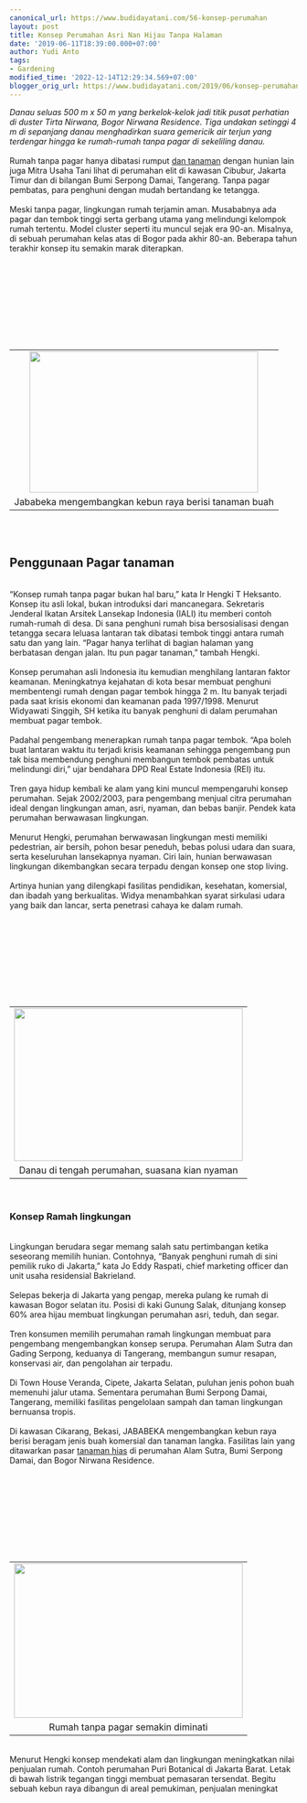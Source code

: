 ```yaml
---
canonical_url: https://www.budidayatani.com/56-konsep-perumahan
layout: post
title: Konsep Perumahan Asri Nan Hijau Tanpa Halaman
date: '2019-06-11T18:39:00.000+07:00'
author: Yudi Anto
tags:
- Gardening
modified_time: '2022-12-14T12:29:34.569+07:00'
blogger_orig_url: https://www.budidayatani.com/2019/06/konsep-perumahan-asri-nan-hijau-tanpa.html
---
```


<i>Danau seluas 500 m x 50 m yang berkelok-kelok jadi titik pusat perhatian di duster Tirta Nirwana, Bogor Nirwana Residence. Tiga undakan setinggi 4 m di sepanjang danau menghadirkan suara gemericik air terjun yang terdengar hingga ke rumah-rumah tanpa pagar di sekeliling danau.</i><br/><br/>Rumah tanpa pagar hanya dibatasi rumput <a style="width: auto !important;" href="https://www.budidayatani.com/2019/07/ciri-ciri-dan-karakteristik-umum-pada.html" data-wpil-post-to-="data-wpil-post-to-">dan tanaman</a> dengan hunian lain juga Mitra Usaha Tani lihat di perumahan elit di kawasan Cibubur, Jakarta Timur dan di bilangan Bumi Serpong Damai, Tangerang. Tanpa pagar pembatas, para penghuni dengan mudah bertandang ke tetangga.<br/><br/>Meski tanpa pagar, lingkungan rumah terjamin aman. Musababnya ada pagar dan tembok tinggi serta gerbang utama yang melindungi kelompok rumah tertentu. Model cluster seperti itu muncul sejak era 90-an. Misalnya, di sebuah perumahan kelas atas di Bogor pada akhir 80-an. Beberapa tahun terakhir konsep itu semakin marak diterapkan.<br/><table style="margin-left: auto; margin-right: auto; text-align: center;" cellspacing="0" cellpadding="0" align="center"><br/><tbody><br/><tr><br/><td style="text-align: center;"><a style="margin-left: auto; margin-right: auto;" href="https://i0.wp.com/1.bp.blogspot.com/-DSYfkO2FC6Y/XP-KB6zsz2I/AAAAAAAAB2I/cqFwNPRgnNgf8eCfVXl2_-ksyoITULQ2ACLcBGAs/s1600/taman_800x497.jpg?ssl=1"><img src="https://i0.wp.com/1.bp.blogspot.com/-DSYfkO2FC6Y/XP-KB6zsz2I/AAAAAAAAB2I/cqFwNPRgnNgf8eCfVXl2_-ksyoITULQ2ACLcBGAs/s400/taman_800x497.jpg?resize=400%2C247&amp;ssl=1" width="400" height="247" border="0" data-original-height="497" data-original-width="800" data-recalc-dims="1" /></a></td><br/></tr><br/><tr><br/><td style="text-align: center;">Jababeka mengembangkan kebun raya berisi tanaman buah</td><br/></tr><br/></tbody><br/></table><br/>&nbsp;<br/><h2>Penggunaan Pagar tanaman</h2><br/>“Konsep rumah tanpa pagar bukan hal baru,” kata Ir Hengki T Heksanto. Konsep itu asli lokal, bukan introduksi dari mancanegara. Sekretaris Jenderal Ikatan Arsitek Lansekap Indonesia (IALI) itu memberi contoh rumah-rumah di desa. Di sana penghuni rumah bisa bersosialisasi dengan tetangga secara leluasa lantaran tak dibatasi tembok tinggi antara rumah satu dan yang lain. “Pagar hanya terlihat di bagian halaman yang berbatasan dengan jalan. Itu pun pagar tanaman,” tambah Hengki.<br/><br/>Konsep perumahan asli Indonesia itu kemudian menghilang lantaran faktor keamanan. Meningkatnya kejahatan di kota besar membuat penghuni membentengi rumah dengan pagar tembok hingga 2 m. Itu banyak terjadi pada saat krisis ekonomi dan keamanan pada 1997/1998. Menurut Widyawati Singgih, SH ketika itu banyak penghuni di dalam perumahan membuat pagar tembok.<br/><br/>Padahal pengembang menerapkan rumah tanpa pagar tembok. “Apa boleh buat lantaran waktu itu terjadi krisis keamanan sehingga pengembang pun tak bisa membendung penghuni membangun tembok pembatas untuk melindungi diri,” ujar bendahara DPD Real Estate Indonesia (REI) itu.<br/><br/>Tren gaya hidup kembali ke alam yang kini muncul mempengaruhi konsep perumahan. Sejak 2002/2003, para pengembang menjual citra perumahan ideal dengan lingkungan aman, asri, nyaman, dan bebas banjir. Pendek kata perumahan berwawasan lingkungan.<br/><br/>Menurut Hengki, perumahan berwawasan lingkungan mesti memiliki pedestrian, air bersih, pohon besar peneduh, bebas polusi udara dan suara, serta keseluruhan lansekapnya nyaman. Ciri lain, hunian berwawasan lingkungan dikembangkan secara terpadu dengan konsep one stop living.<br/><br/>Artinya hunian yang dilengkapi fasilitas pendidikan, kesehatan, komersial, dan ibadah yang berkualitas. Widya menambahkan syarat sirkulasi udara yang baik dan lancar, serta penetrasi cahaya ke dalam rumah.<br/><table style="margin-left: auto; margin-right: auto; text-align: center;" cellspacing="0" cellpadding="0" align="center"><br/><tbody><br/><tr><br/><td style="text-align: center;"><a style="margin-left: auto; margin-right: auto;" href="https://i0.wp.com/1.bp.blogspot.com/-Gn1LsPh9iQg/XP-Ol-SFo3I/AAAAAAAAB2g/--PalT_aJNAmfkS7ArQQEjY9zQ8BKjavQCLcBGAs/s1600/taman_800x535.jpg?ssl=1"><img src="https://i2.wp.com/1.bp.blogspot.com/-Gn1LsPh9iQg/XP-Ol-SFo3I/AAAAAAAAB2g/--PalT_aJNAmfkS7ArQQEjY9zQ8BKjavQCLcBGAs/s400/taman_800x535.jpg?resize=400%2C267&amp;ssl=1" width="400" height="267" border="0" data-original-height="535" data-original-width="800" data-recalc-dims="1" /></a></td><br/></tr><br/><tr><br/><td style="text-align: center;">Danau di tengah perumahan, suasana kian nyaman</td><br/></tr><br/></tbody><br/></table><br/><h3>Konsep Ramah lingkungan</h3><br/>Lingkungan berudara segar memang salah satu pertimbangan ketika seseorang memilih hunian. Contohnya, “Banyak penghuni rumah di sini pemilik ruko di Jakarta,” kata Jo Eddy Raspati, chief marketing officer dan unit usaha residensial Bakrieland.<br/><br/>Selepas bekerja di Jakarta yang pengap, mereka pulang ke rumah di kawasan Bogor selatan itu. Posisi di kaki Gunung Salak, ditunjang konsep 60% area hijau membuat lingkungan perumahan asri, teduh, dan segar.<br/><br/>Tren konsumen memilih perumahan ramah lingkungan membuat para pengembang mengembangkan konsep serupa. Perumahan Alam Sutra dan Gading Serpong, keduanya di Tangerang, membangun sumur resapan, konservasi air, dan pengolahan air terpadu.<br/><br/>Di Town House Veranda, Cipete, Jakarta Selatan, puluhan jenis pohon buah memenuhi jalur utama. Sementara perumahan Bumi Serpong Damai, Tangerang, memiliki fasilitas pengelolaan sampah dan taman lingkungan bernuansa tropis.<br/><br/>Di kawasan Cikarang, Bekasi, JABABEKA mengembangkan kebun raya berisi beragam jenis buah komersial dan tanaman langka. Fasilitas lain yang ditawarkan pasar <a style="width: auto !important;" href="https://www.budidayatani.com/hobi/tanaman-hias">tanaman hias</a> di perumahan Alam Sutra, Bumi Serpong Damai, dan Bogor Nirwana Residence.<br/><table style="margin-left: auto; margin-right: auto; text-align: center;" cellspacing="0" cellpadding="0" align="center"><br/><tbody><br/><tr><br/><td style="text-align: center;"><a style="margin-left: auto; margin-right: auto;" href="https://i1.wp.com/1.bp.blogspot.com/-4P6VINtGlyE/XP-O6QtvDLI/AAAAAAAAB2o/ZYjIuIVE1eUflb_2wDpjIg6fK_4gVwItgCLcBGAs/s1600/taman_800x541.jpg?ssl=1"><img src="https://i1.wp.com/1.bp.blogspot.com/-4P6VINtGlyE/XP-O6QtvDLI/AAAAAAAAB2o/ZYjIuIVE1eUflb_2wDpjIg6fK_4gVwItgCLcBGAs/s400/taman_800x541.jpg?resize=400%2C270&amp;ssl=1" width="400" height="270" border="0" data-original-height="541" data-original-width="800" data-recalc-dims="1" /></a></td><br/></tr><br/><tr><br/><td style="text-align: center;">Rumah tanpa pagar semakin diminati</td><br/></tr><br/></tbody><br/></table><br/>Menurut Hengki konsep mendekati alam dan lingkungan meningkatkan nilai penjualan rumah. Contoh perumahan Puri Botanical di Jakarta Barat. Letak di bawah listrik tegangan tinggi membuat pemasaran tersendat. Begitu sebuah kebun raya dibangun di areal pemukiman, penjualan meningkat